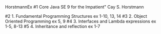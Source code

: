  HorstmannEx
#1 Core Java SE 9 for the Impatient" Cay S. Horstmann

#2 1. Fundamental Programming Structures
ex 1-10, 13, 14
#3 2. Object Oriented Programming
ex 5, 9
#4 3. Interfaces and Lambda expressions
ex 1-5, 8-13
#5 4. Inheritance and reflection
ex 1-7

